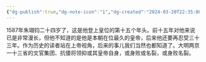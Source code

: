```yaml
---
{"dg-publish":true,"dg-note-icon":"1","dg-created":"2024-03-20T22:35:00","dg-updated":"2024-03-20T22:36:00","tags":["read"],"dg-path":"阅读/万历十五年.md","permalink":"/阅读/万历十五年/","dgPassFrontmatter":true,"noteIcon":"1","created":"2024-03-20T22:35:00","updated":"2024-03-20T22:36:00"}
---
```


1587年朱翊钧二十四岁了，这是他登上皇位的第十五个年头。前十五年对他来说已是非常漫长，但他不知道的是他是本朝在位最久的皇帝，后来他还要再忍受三十三年。作为历史的读者站在上帝视角，后来的事儿我们当然也都知道了。大明两京一十三省的文官集团、抗倭将领抑或其皇帝自身，或身败或名裂，或身败名裂。